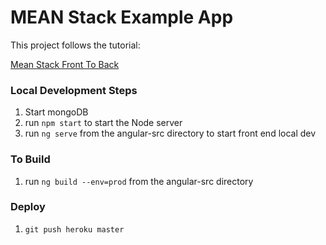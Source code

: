 # MEAN Stack Example App

This project follows the tutorial:

[Mean Stack Front To Back](https://www.youtube.com/playlist?list=PLillGF-RfqbZMNtaOXJQiDebNXjVapWPZ)

### Local Development Steps

1. Start mongoDB
2. run ```npm start``` to start the Node server
3. run ```ng serve``` from the angular-src directory to start front end local dev

### To Build
1. run ```ng build --env=prod``` from the angular-src directory

### Deploy
1. ```git push heroku master```
